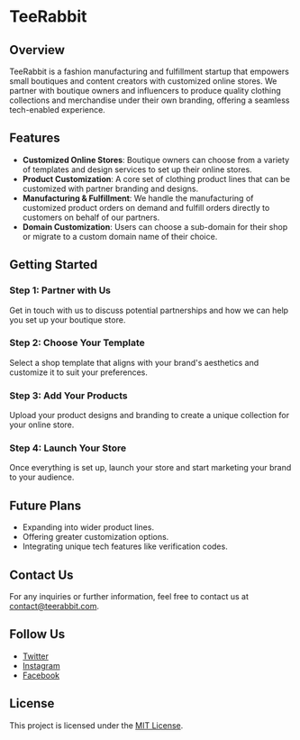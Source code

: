# TeeRabbit

## Overview

TeeRabbit is a fashion manufacturing and fulfillment startup that empowers small boutiques and content creators with customized online stores. We partner with boutique owners and influencers to produce quality clothing collections and merchandise under their own branding, offering a seamless tech-enabled experience.

## Features

- **Customized Online Stores**: Boutique owners can choose from a variety of templates and design services to set up their online stores.
- **Product Customization**: A core set of clothing product lines that can be customized with partner branding and designs.
- **Manufacturing & Fulfillment**: We handle the manufacturing of customized product orders on demand and fulfill orders directly to customers on behalf of our partners.
- **Domain Customization**: Users can choose a sub-domain for their shop or migrate to a custom domain name of their choice.

## Getting Started

### Step 1: Partner with Us

Get in touch with us to discuss potential partnerships and how we can help you set up your boutique store.

### Step 2: Choose Your Template

Select a shop template that aligns with your brand's aesthetics and customize it to suit your preferences.

### Step 3: Add Your Products

Upload your product designs and branding to create a unique collection for your online store.

### Step 4: Launch Your Store

Once everything is set up, launch your store and start marketing your brand to your audience.

## Future Plans

- Expanding into wider product lines.
- Offering greater customization options.
- Integrating unique tech features like verification codes.

## Contact Us

For any inquiries or further information, feel free to contact us at [contact@teerabbit.com](mailto:contact@teerabbit.com).

## Follow Us

- [Twitter](https://twitter.com/teerabbittteam)
- [Instagram](https://instagram.com/teerabbittteam)
- [Facebook](https://facebook.com/teerabbittteam)

## License

This project is licensed under the [MIT License](LICENSE).


